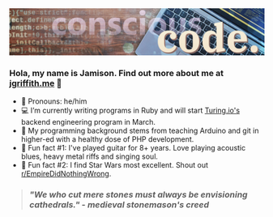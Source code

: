 <img src="https://raw.githubusercontent.com/jamogriff/jamogriff/master/conscious-code.jpg" alt="Jamison writes conscious code">

### Hola, my name is Jamison. Find out more about me at [jgriffith.me](https://jgriffith.me) 👋

- 🤙 Pronouns: he/him
- 💻 I’m currently writing programs in Ruby and will start [Turing.io's](https://turing.io) backend engineering program in March.
- 🌱 My programming background stems from teaching Arduino and git in higher-ed with a healthy dose of PHP development.
- :guitar: Fun fact #1: I've played guitar for 8+ years. Love playing acoustic blues, heavy metal riffs and singing soul.
- 🤩 Fun fact #2: I find Star Wars most excellent. Shout out [r/EmpireDidNothingWrong](https://www.reddit.com/r/EmpireDidNothingWrong/).

>### *__"We who cut mere stones must always be envisioning cathedrals."__ - medieval stonemason's creed*
